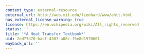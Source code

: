 ```yaml
---
content_type: external-resource
external_url: http://web.mit.edu/lienhard/www/ahtt.html
has_external_license_warning: true
license: https://en.wikipedia.org/wiki/All_rights_reserved
status: ''
title: '*A Heat Transfer Textbook*'
uid: 2ed77d70-bacf-4307-a08c-f5e8d1970601
wayback_url: ''
---
```

